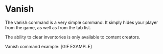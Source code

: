 # Vanish
The vanish command is a very simple command. It simply hides your player from the game, as well as from the tab list. 

The ability to clear inventories is only available to content creators.

Vanish command example:
[GIF EXAMPLE]
